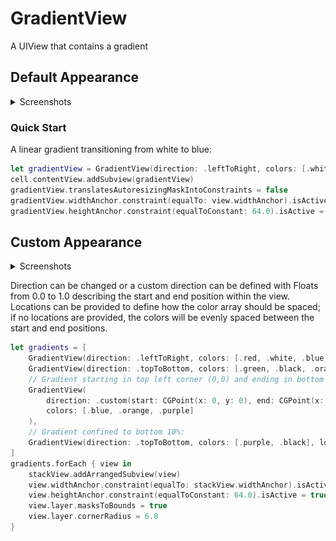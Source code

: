 # GradientView

A UIView that contains a gradient

## Default Appearance

<details>
<summary>Screenshots</summary>

<img src="GradientSimple.png" width="200">

</details>

### Quick Start

A linear gradient transitioning from white to blue:
```swift
let gradientView = GradientView(direction: .leftToRight, colors: [.white, .blue])
cell.contentView.addSubview(gradientView)
gradientView.translatesAutoresizingMaskIntoConstraints = false
gradientView.widthAnchor.constraint(equalTo: view.widthAnchor).isActive = true
gradientView.heightAnchor.constraint(equalToConstant: 64.0).isActive = true
```

## Custom Appearance

<details>
<summary>Screenshots</summary>

<img src="GradientCustom.png" width="200">

</details>

Direction can be changed or a custom direction can be defined with Floats from 0.0 to 1.0 describing the start and end position within the view. Locations can be provided to define how the color array should be spaced; if no locations are provided, the colors will be evenly spaced between the start and end positions.

```swift
let gradients = [
    GradientView(direction: .leftToRight, colors: [.red, .white, .blue]),
    GradientView(direction: .topToBottom, colors: [.green, .black, .orange]),
    // Gradient starting in top left corner (0,0) and ending in bottom right corner (1,1):
    GradientView(
        direction: .custom(start: CGPoint(x: 0, y: 0), end: CGPoint(x: 1, y: 1)),
        colors: [.blue, .orange, .purple]
    ),
    // Gradient confined to bottom 10%:
    GradientView(direction: .topToBottom, colors: [.purple, .black], locations: [0.9, 1.0]),
]
gradients.forEach { view in
    stackView.addArrangedSubview(view)
    view.widthAnchor.constraint(equalTo: stackView.widthAnchor).isActive = true
    view.heightAnchor.constraint(equalToConstant: 64.0).isActive = true
    view.layer.masksToBounds = true
    view.layer.cornerRadius = 6.0
}
```
